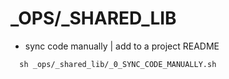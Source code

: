 # _OPS/_SHARED_LIB
- sync code manually | add to a project README
```shell
  sh _ops/_shared_lib/_0_SYNC_CODE_MANUALLY.sh
```
